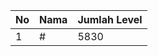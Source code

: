 | No | Nama            | Jumlah Level |
|----|-----------------|--------------|
| 1  | #    |    5830        |
